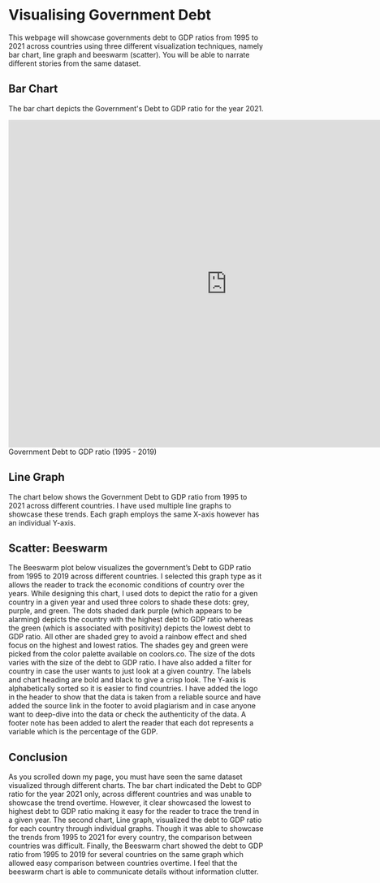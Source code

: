 # Visualising Government Debt

This webpage will showcase governments debt to GDP ratios from 1995 to 2021 across countries using three different visualization techniques, namely bar chart, line graph and beeswarm (scatter). You will be able to narrate different stories from the same dataset.

## Bar Chart
The bar chart depicts the Government's Debt to GDP ratio for the year 2021. 

<iframe src="https://data.oecd.org/chart/6XYn" width="860" height="645" style="border: 0" mozallowfullscreen="true" webkitallowfullscreen="true" allowfullscreen="true">OECD Chart: General government debt, Total, % of GDP, Annual, 2021</iframe>
Government Debt to GDP ratio (1995 - 2019)

<script src="https://public.flourish.studio/resources/embed.js"></script>


## Line Graph
The chart below shows the Government Debt to GDP ratio from 1995 to 2021 across different countries. I have used multiple line graphs to showcase these trends. Each graph employs the same X-axis however has an individual Y-axis. 

<div class="flourish-embed flourish-chart" data-src="visualisation/12585861"><script src="https://public.flourish.studio/resources/embed.js"></script></div>


## Scatter: Beeswarm
The Beeswarm plot below visualizes the government’s Debt to GDP ratio from 1995 to 2019 across different countries. I selected this graph type as it allows the reader to track the economic conditions of country over the years. While designing this chart, I used dots to depict the ratio for a given country in a given year and used three colors to shade these dots: grey, purple, and green. The dots shaded dark purple (which appears to be alarming) depicts the country with the highest debt to GDP ratio whereas the green (which is associated with positivity) depicts the lowest debt to GDP ratio. All other are shaded grey to avoid a rainbow effect and shed focus on the highest and lowest ratios. The shades gey and green were picked from the color palette available on coolors.co. The size of the dots varies with the size of the debt to GDP ratio. I have also added a filter for country in case the user wants to just look at a given country. The labels and chart heading are bold and black to give a crisp look. The Y-axis is alphabetically sorted so it is easier to find countries. I have added the logo in the header to show that the data is taken from a reliable source and have added the source link in the footer to avoid plagiarism and in case anyone want to deep-dive into the data or check the authenticity of the data. A footer note has been added to alert the reader that each dot represents a variable which is the percentage of the GDP. 

<div class="flourish-embed flourish-scatter" data-src="visualisation/12597950"><script src="https://public.flourish.studio/resources/embed.js"></script></div>

## Conclusion 
As you scrolled down my page, you must have seen the same dataset visualized through different charts. The bar chart indicated the Debt to GDP ratio for the year 2021 only, across different countries and was unable to showcase the trend overtime. However, it clear showcased the lowest to highest debt to GDP ratio making it easy for the reader to trace the trend in a given year. The second chart, Line graph, visualized the debt to GDP ratio for each country through individual graphs. Though it was able to showcase the trends from 1995 to 2021 for every country, the comparison between countries was difficult. Finally, the Beeswarm chart showed the debt to GDP ratio from 1995 to 2019 for several countries on the same graph which allowed easy comparison between countries overtime. I feel that the beeswarm chart is able to communicate details without information clutter.
